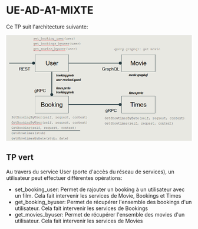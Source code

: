 # UE-AD-A1-MIXTE

Ce TP suit l'architecture suivante:

![Alt text](images\structure.png?raw=true "Structure des services")

## TP vert

Au travers du service User (porte d'accès du réseau de services), un utilisateur peut effectuer différentes opérations:
- set_booking_user: Permet de rajouter un booking à un utilisateur avec un film. Cela fait intervenir les services de Movie, Bookings et Times
- get_booking_byuser: Permet de récupérer l'ensemble des bookings d'un utilisateur. Cela fait intervenir les services de Bookings
- get_movies_byuser: Permet de récupérer l'ensemble des movies d'un utilisateur. Cela fait intervenir les services de Movies
